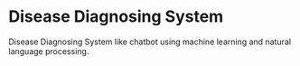 # Disease Diagnosing System 

Disease Diagnosing System like chatbot using machine learning and natural language processing. 
